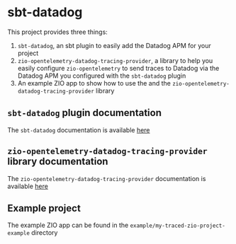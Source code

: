 # sbt-datadog

This project provides three things:
1. `sbt-datadog`, an sbt plugin to easily add the Datadog APM for your project
2. `zio-opentelemetry-datadog-tracing-provider`, a library to help you easily configure `zio-opentelemetry` to send traces to Datadog via the Datadog APM you configured with the `sbt-datadog` plugin
3. An example ZIO app to show how to use the and the `zio-opentelemetry-datadog-tracing-provider` library

## `sbt-datadog` plugin documentation

The `sbt-datadog` documentation is available [here](SBT_DATADOG_README.md)

## `zio-opentelemetry-datadog-tracing-provider` library documentation

The `zio-opentelemetry-datadog-tracing-provider` documentation is available [here](ZIO_OTLP_DATADOG_PROVIDER_README.md)

## Example project

The example ZIO app can be found in the `example/my-traced-zio-project-example` directory
